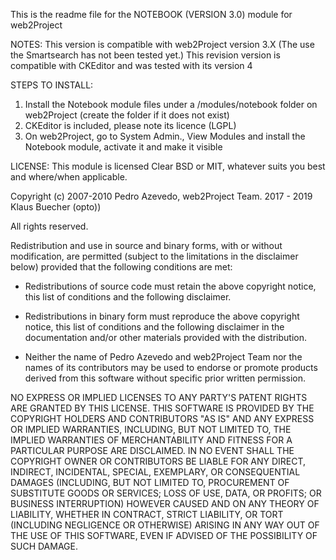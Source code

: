 This is the readme file for the NOTEBOOK (VERSION 3.0) module for web2Project

NOTES:
This version is compatible with web2Project version 3.X (The use the Smartsearch has not been tested yet.)
This revision version is compatible with CKEditor and was tested with its version 4

STEPS TO INSTALL:
1) Install the Notebook module files under a /modules/notebook folder on web2Project (create the folder if it does not exist)
2) CKEditor is included, please note its licence (LGPL)
3) On web2Project, go to System Admin., View Modules and install the Notebook module, activate it and make it visible

LICENSE:
This module is licensed  Clear BSD or MIT, whatever suits you best and where/when applicable.

Copyright (c) 2007-2010 Pedro Azevedo, web2Project Team. 2017 - 2019 Klaus Buecher (opto))

All rights reserved.

Redistribution and use in source and binary forms, with or without
modification, are permitted (subject to the limitations in the
disclaimer below) provided that the following conditions are met:

 * Redistributions of source code must retain the above copyright
   notice, this list of conditions and the following disclaimer.

 * Redistributions in binary form must reproduce the above copyright
   notice, this list of conditions and the following disclaimer in the
   documentation and/or other materials provided with the
   distribution.

 * Neither the name of Pedro Azevedo and web2Project Team nor the names of its
   contributors may be used to endorse or promote products derived
   from this software without specific prior written permission.

NO EXPRESS OR IMPLIED LICENSES TO ANY PARTY'S PATENT RIGHTS ARE
GRANTED BY THIS LICENSE.  THIS SOFTWARE IS PROVIDED BY THE COPYRIGHT
HOLDERS AND CONTRIBUTORS "AS IS" AND ANY EXPRESS OR IMPLIED
WARRANTIES, INCLUDING, BUT NOT LIMITED TO, THE IMPLIED WARRANTIES OF
MERCHANTABILITY AND FITNESS FOR A PARTICULAR PURPOSE ARE
DISCLAIMED. IN NO EVENT SHALL THE COPYRIGHT OWNER OR CONTRIBUTORS BE
LIABLE FOR ANY DIRECT, INDIRECT, INCIDENTAL, SPECIAL, EXEMPLARY, OR
CONSEQUENTIAL DAMAGES (INCLUDING, BUT NOT LIMITED TO, PROCUREMENT OF
SUBSTITUTE GOODS OR SERVICES; LOSS OF USE, DATA, OR PROFITS; OR
BUSINESS INTERRUPTION) HOWEVER CAUSED AND ON ANY THEORY OF LIABILITY,
WHETHER IN CONTRACT, STRICT LIABILITY, OR TORT (INCLUDING NEGLIGENCE
OR OTHERWISE) ARISING IN ANY WAY OUT OF THE USE OF THIS SOFTWARE, EVEN
IF ADVISED OF THE POSSIBILITY OF SUCH DAMAGE.
